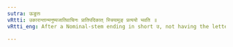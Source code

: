 ```yaml
---
sutra: ऊङुतः
vRtti: उकारान्तान्मनुष्यजातिवाचिनः प्रातिपदिकात् स्त्रियामूङ् प्रत्ययो भवति ॥
vRtti_eng: After a Nominal-stem ending in short उ, not having the letter य् as its penultimate letter, and being expressive of races of men, the affix in the feminine is ऊङ्.

---
```

